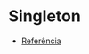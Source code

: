 # Singleton

- [Referência](https://blog.cleancoder.com/uncle-bob/2015/07/01/TheLittleSingleton.html)
